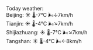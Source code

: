 Today weather:  
Beijing: ☀️   🌡️-7°C 🌬️↓7km/h  
Tianjin: ☀️   🌡️-4°C 🌬️↘7km/h  
Shijiazhuang: ☀️   🌡️-7°C 🌬️↘7km/h  
Tangshan: ☀️   🌡️-4°C 🌬️←8km/h  
